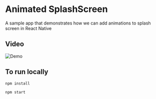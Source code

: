 # Animated SplashScreen

A sample app that demonstrates how we can add animations to splash screen in React Native

## Video

<img src="./animation.gif" alt="Demo">

## To run locally

`npm install`

`npm start`
